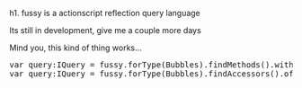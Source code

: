 h1.  fussy is a actionscript reflection query language

Its still in development, give me a couple more days

Mind you, this kind of thing works...

<pre>
var query:IQuery = fussy.forType(Bubbles).findMethods().withMetadata("Inject");
var query:IQuery = fussy.forType(Bubbles).findAccessors().ofType(Array).readOnly();
</pre>